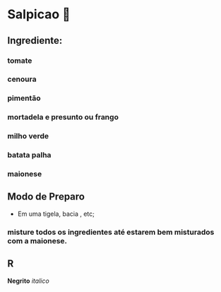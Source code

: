 

# Salpicao :chicken: 

## Ingrediente: 
### tomate
### cenoura
### pimentão
### mortadela e presunto ou frango
### milho verde
### batata palha
### maionese

## Modo de Preparo

 - Em uma tigela, bacia , etc; 


### misture todos os ingredientes até estarem bem misturados com a maionese. 
## R

**Negrito** _italico_


